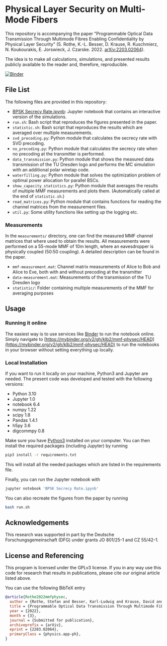 # Physical Layer Security on Multi-Mode Fibers

This repository is accompanying the paper "Programmable Optical Data
Transmission Through Multimode Fibres Enabling Confidentiality by Physical
Layer Security" (S. Rothe, K.-L. Besser, D. Krause, R. Kuschmierz, N.
Koukourakis, E. Jorswieck, J. Czarske. 2022.
[arXiv:2203.02064](https://arxiv.org/abs/2203.02064)).

The idea is to make all calculations, simulations, and presented results
publicly available to the reader and, therefore, reproducible.

[![Binder](https://mybinder.org/badge_logo.svg)](https://mybinder.org/v2/gh/klb2/mmf-physec/HEAD)


## File List
The following files are provided in this repository:

- [BPSK Secrecy
  Rate.ipynb](https://mybinder.org/v2/gh/klb2/mmf-physec/HEAD?labpath=BPSK%20Secrecy%20Rate.ipynb):
  Jupyter notebook that contains an interactive version of the simulations.
- `run.sh`: Bash script that reproduces the figures presented in the paper.
- `statistic.sh`: Bash script that reproduces the results which are averaged
  over multiple measurements.
- `svd_precoding.py`: Python module that calculates the secrecy rate with SVD
  precoding.
- `no_precoding.py`: Python module that calculates the secrecy rate when no
  precoding at the transmitter is performed.
- `data_transmission.py`: Python module that shows the measured data
  transmission of the TU Dresden logo and performs the MC simulation with an
  additional polar wiretap code.
- `waterfilling.py`: Python module that solves the optimization problem of
  optimal power allocation for parallel BSCs.
- `show_capacity_statistics.py`: Python module that averages the results of
  multiple MMF measurements and plots them. (Automatically called at the end of
  `statistic.sh`.)
- `read_matrices.py`: Python module that contains functions for reading the
  channel matrices from the measurement files.
- `util.py`: Some utility functions like setting up the logging etc.

### Measurements
In the `measurements/` directory, one can find the measured MMF channel
matrices that where used to obtain the results.
All measurements were performed on a 55-mode MMF of 10m length, where an
eavesdropper is physically coupled (50:50 coupling).
A detailed description can be found in the paper.

- `mmf-measurement.mat`: Channel matrix measurements of Alice to Bob and Alice
  to Eve, both with and without precoding at the transmitter
- `data-measurement.mat`: Measurements of the transmission of the TU Dresden
  logo
- `statistic/`: Folder containing multiple measurements of the MMF for
  averaging purposes


## Usage
### Running it online
The easiest way is to use services like [Binder](https://mybinder.org/) to run
the notebook online. Simply navigate to
[https://mybinder.org/v2/gh/klb2/mmf-physec/HEAD](https://mybinder.org/v2/gh/klb2/mmf-physec/HEAD)
to run the notebooks in your browser without setting everything up locally.

### Local Installation
If you want to run it locally on your machine, Python3 and Jupyter are needed.
The present code was developed and tested with the following versions:
- Python 3.10
- Jupyter 1.0
- notebook 6.4
- numpy 1.22
- scipy 1.8
- Pandas 1.4.1
- h5py 3.6
- digcommpy 0.8

Make sure you have [Python3](https://www.python.org/downloads/) installed on
your computer.
You can then install the required packages (including Jupyter) by running
```bash
pip3 install -r requirements.txt
```
This will install all the needed packages which are listed in the requirements 
file. 

Finally, you can run the Jupyter notebook with
```bash
jupyter notebook 'BPSK Secrecy Rate.ipynb'
```

You can also recreate the figures from the paper by running
```bash
bash run.sh
```


## Acknowledgements
This research was supported in part by the Deutsche Forschungsgemeinschaft
(DFG) under grants JO 801/25-1 and CZ 55/42-1.


## License and Referencing
This program is licensed under the GPLv3 license. If you in any way use this
code for research that results in publications, please cite our original
article listed above.

You can use the following BibTeX entry

```bibtex
@article{Rothe2022mmfphysec,
  author = {Rothe, Stefan and Besser, Karl-Ludwig and Krause, David and Kuschmierz, Robert and Koukourakis, Nektarios and Jorswieck, Eduard and Czarske, J\"urgen W.},
  title = {Programmable Optical Data Transmission Through Multimode Fibres Enabling Confidentiality by Physical Layer Security},
  year = {2022},
  month = {3},
  journal = {Submitted for publication},
  archiveprefix = {arXiv},
  eprint = {2203.02064},
  primaryClass = {physics.app-ph},
}
```
